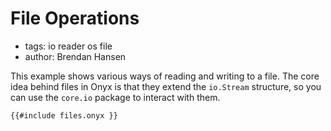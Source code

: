# File Operations

- tags: io reader os file
- author: Brendan Hansen

This example shows various ways of reading and writing to a file. The core idea behind files in Onyx is that they extend the <code>io.Stream</code> structure, so you can use the <code>core.io</code> package to interact with them.

```onyx
{{#include files.onyx }}
```
